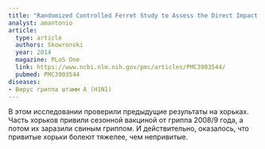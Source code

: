 ```yaml
---
title: "Randomized Controlled Ferret Study to Assess the Direct Impact of 2008-09 Trivalent Inactivated Influenza Vaccine on A(H1N1)pdm09 Disease Risk"
analyst: amantonio
article:
  type: article
  authors: Skowronski
  year: 2014
  magazine: PLoS One
  link: https://www.ncbi.nlm.nih.gov/pmc/articles/PMC3903544/
  pubmed: PMC3903544
diseases:
- Вирус гриппа штамм A (H1N1)
---
```


В этом исследовании проверили предыдущие результаты на хорьках. Часть хорьков привили сезонной вакциной от гриппа 2008/9 года, а потом их заразили свиным гриппом. И действительно, оказалось, что привитые хорьки болеют тяжелее, чем непривитые.
